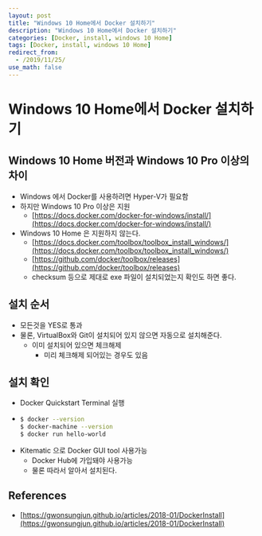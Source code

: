```yaml
---
layout: post
title: "Windows 10 Home에서 Docker 설치하기"
description: "Windows 10 Home에서 Docker 설치하기"
categories: [Docker, install, windows 10 Home]
tags: [Docker, install, windows 10 Home]
redirect_from:
  - /2019/11/25/
use_math: false
---
```


# Windows 10 Home에서 Docker 설치하기

## Windows 10 Home 버전과 Windows 10 Pro 이상의 차이

- Windows 에서 Docker를 사용하려면 Hyper-V가 필요함
- 하지만 Windows 10 Pro 이상은 지원
  - [https://docs.docker.com/docker-for-windows/install/](https://docs.docker.com/docker-for-windows/install/)
- Windows 10 Home 은 지원하지 않는다.
  - [https://docs.docker.com/toolbox/toolbox_install_windows/](https://docs.docker.com/toolbox/toolbox_install_windows/)
  - [https://github.com/docker/toolbox/releases](https://github.com/docker/toolbox/releases)
  - checksum 등으로 제대로 exe 파일이 설치되었는지 확인도 하면 좋다.

## 설치 순서

- 모든것을 YES로 통과
- 물론, VirtualBox와 Git이 설치되어 있지 않으면 자동으로 설치해준다.
  - 이미 설치되어 있으면 체크해제
    - 미리 체크해제 되어있는 경우도 있음

## 설치 확인

- Docker Quickstart Terminal 실행
- ```sh
  $ docker --version
  $ docker-machine --version
  $ docker run hello-world
  ```
- Kitematic 으로 Docker GUI tool 사용가능
  - Docker Hub에 가입돼야 사용가능
  - 물론 따라서 알아서 설치된다.

## References

- [https://gwonsungjun.github.io/articles/2018-01/DockerInstall](https://gwonsungjun.github.io/articles/2018-01/DockerInstall)
